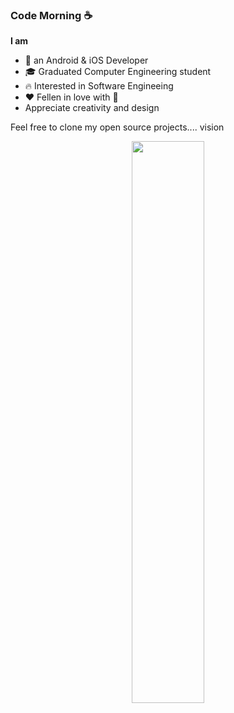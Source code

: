 ### Code Morning ☕️

**I am**
- 📱 an Android & iOS Developer
- 🎓 Graduated Computer Engineering student
- 🔥 Interested in Software Engineeing
- ❤️ Fellen in love with  
- Appreciate creativity and design

Feel free to clone my open source projects.... vision

<p align="center">
<!-- Taken from https://github.com/anuraghazra/github-readme-stats -->
    <a href="#">
        <img
            width="48%"
            src="https://github-readme-stats.vercel.app/api?username=saeedallgray&theme=algolia&count_private=true&show_icons=true&disable_animations=false&include_all_commits=true"
        />
</p>
